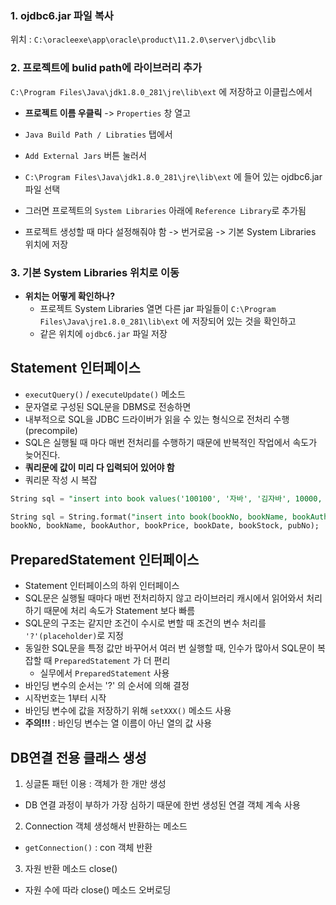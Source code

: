 ### 1. ojdbc6.jar 파일 복사
위치 : ```C:\oracleexe\app\oracle\product\11.2.0\server\jdbc\lib```



### 2. 프로젝트에 bulid path에 라이브러리 추가
```C:\Program Files\Java\jdk1.8.0_281\jre\lib\ext``` 에 저장하고
이클립스에서

* **프로젝트 이름 우클릭** -> ```Properties``` 창 열고

* ```Java Build Path / Libraties``` 탭에서

* ```Add External Jars``` 버튼 눌러서

* ```C:\Program Files\Java\jdk1.8.0_281\jre\lib\ext``` 에 들어 있는 ojdbc6.jar 파일 선택

* 그러면 프로젝트의 ```System Libraries``` 아래에 ```Reference Library```로 추가됨

* 프로젝트 생성할 때 마다 설정해줘야 함 -> 번거로움 -> 기본 System Libraries 위치에 저장

  

### 3. 기본 System Libraries 위치로 이동

* **위치는 어떻게 확인하나?**
  * 프로젝트 System Libraries 열면 다른 jar 파일들이 ```C:\Program Files\Java\jre1.8.0_281\lib\ext``` 에 저장되어 있는 것을 확인하고
  * 같은 위치에 ```ojdbc6.jar``` 파일 저장





## Statement 인터페이스

* ```executQuery()``` / ```executeUpdate()``` 메소드
* 문자열로 구성된 SQL문을 DBMS로 전송하면
* 내부적으로 SQL을 JDBC 드라이버가 읽을 수 있는 형식으로 전처리 수행 (precompile)
* SQL은 실행될 때 마다 매번 전처리를 수행하기 때문에 반복적인 작업에서 속도가 늦어진다.
* **쿼리문에 값이 미리 다 입력되어 있어야 함**
* 쿼리문 작성 시 복잡



```sql
String sql = "insert into book values('100100', '자바', '김자바', 10000, '2021-03-02', 5, '2')";
```



```sql
String sql = String.format("insert into book(bookNo, bookName, bookAuthor, bookPrice, bookDate, bookStock, pubNo), values('%s', '%s', '%s', '%d', '%s', '%d', '%s')",
bookNo, bookName, bookAuthor, bookPrice, bookDate, bookStock, pubNo);
```



## PreparedStatement 인터페이스

* Statement 인터페이스의 하위 인터페이스
* SQL문은 실행될 때마다 매번 전처리하지 않고 라이브러리 캐시에서 읽어와서 처리하기 때문에 처리 속도가 Statement 보다 빠름
* SQL문의 구조는 같지만 조건이 수시로 변할 때 조건의 변수 처리를 ```'?'(placeholder)```로 지정
* 동일한 SQL문을 특정 값만 바꾸어서 여러 번 실행할 때, 인수가 많아서 SQL문이 복잡할 때 ```PreparedStatement``` 가 더 편리
  * 실무에서 ```PreparedStatement``` 사용
* 바인딩 변수의 순서는 '?' 의 순서에 의해 결정
* 시작번호는 1부터 시작
* 바인딩 변수에 값을 저장하기 위해 ```setXXX()``` 메소드 사용
* **주의!!!** : 바인딩 변수는 열 이름이 아닌 열의 값 사용





## DB연결 전용 클래스 생성

1. 싱글톤 패턴 이용 : 객체가 한 개만 생성

* DB 연결 과정이 부하가 가장 심하기 때문에 한번 생성된 연결 객체 계속 사용
  

2. Connection 객체 생성해서 반환하는 메소드

* ```getConnection()``` : con 객체 반환


3. 자원 반환 메소드 close()

* 자원 수에 따라 close() 메소드 오버로딩